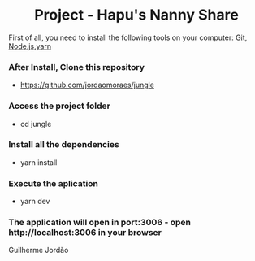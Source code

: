<h1 align="center">
    Project - Hapu's Nanny Share
</h1>


First of all, you need to install the following tools on your computer:
[Git](https://git-scm.com), [Node.js](https://nodejs.org/en/),[yarn](https://classic.yarnpkg.com/en/docs/install/#windows-stable) 
### After Install, Clone this repository
- https://github.com/jordaomoraes/jungle
### Access the project folder
- cd jungle
### Install all the dependencies
- yarn install
### Execute the aplication
- yarn dev
### The application will open in port:3006 - open http://localhost:3006 in your browser



Guilherme Jordão

